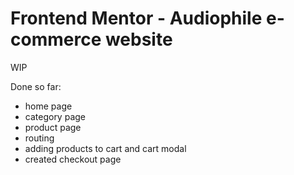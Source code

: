 # Frontend Mentor - Audiophile e-commerce website

WIP

Done so far:
- home page
- category page
- product page
- routing
- adding products to cart and cart modal
- created checkout page
